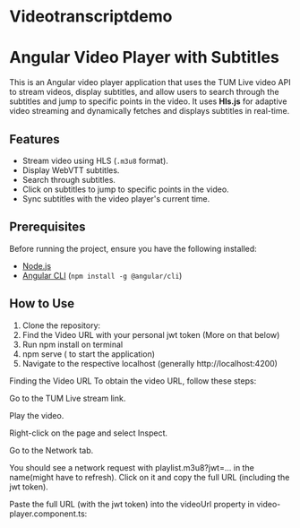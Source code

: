 # Videotranscriptdemo

# Angular Video Player with Subtitles

This is an Angular video player application that uses the TUM Live video API to stream videos, display subtitles, and allow users to search through the subtitles 
and jump to specific points in the video. It uses **Hls.js** for adaptive video streaming and dynamically fetches and displays subtitles in real-time.

## Features

- Stream video using HLS (`.m3u8` format).
- Display WebVTT subtitles.
- Search through subtitles.
- Click on subtitles to jump to specific points in the video.
- Sync subtitles with the video player's current time.

## Prerequisites

Before running the project, ensure you have the following installed:

- [Node.js](https://nodejs.org/)
- [Angular CLI](https://angular.io/guide/setup-local) (`npm install -g @angular/cli`)

## How to Use

1. Clone the repository:
2. Find the Video URL with your personal jwt token (More on that below)
3. Run  npm install on terminal
4. npm serve ( to start the application)
5. Navigate to the respective localhost (generally http://localhost:4200)
   



Finding the Video URL
To obtain the video URL, follow these steps:

Go to the TUM Live stream link.

Play the video.

Right-click on the page and select Inspect.

Go to the Network tab.

You should see a network request with playlist.m3u8?jwt=... in the name(might have to refresh). Click on it and copy the full URL (including the jwt token).

Paste the full URL (with the jwt token) into the videoUrl property in video-player.component.ts:
